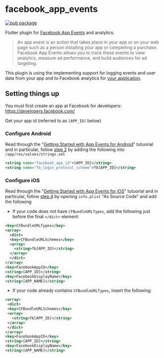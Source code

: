 # facebook_app_events
[![pub package](https://img.shields.io/pub/v/facebook_app_events.svg)](https://pub.dartlang.org/packages/facebook_app_events)

Flutter plugin for [Facebook App Events](https://developers.facebook.com/docs/app-events) and analytics.

> An app event is an action that takes place in your app or on your web page such as a person installing your app or completing a purchase. Facebook App Events allows you to track these events to view analytics, measure ad performance, and build audiences for ad targeting.

This plugin is using the implementing support for logging events and user data from your app and to Facebook analytics for [your application](https://developers.facebook.com/apps/). 

## Setting things up
You must first create an app at Facebook for developers: https://developers.facebook.com/

Get your app id (referred to as `[APP_ID]` below)

### Configure Android
Read through the "[Getting Started with App Events for Android](https://developers.facebook.com/docs/app-events/getting-started-app-events-android)" tutuorial and in particular, follow [step 2](https://developers.facebook.com/docs/app-events/getting-started-app-events-android#2--add-your-facebook-app-id) by adding the following into `/app/res/values/strings.xml`

```xml
<string name="facebook_app_id">[APP_ID]</string>
<string name="fb_login_protocol_scheme">fb[APP_ID]</string>
```

### Configure iOS
Read through the "[Getting Started with App Events for iOS](https://developers.facebook.com/docs/app-events/getting-started-app-events-ios)" tutuorial and in particular, follow [step 4](https://developers.facebook.com/docs/app-events/getting-started-app-events-ios#plist-config) by opening `info.plist` "As Source Code" and add the following


 * If your code does not have `CFBundleURLTypes`, add the following just before the final `</dict>` element:

```xml
<key>CFBundleURLTypes</key>
<array>
  <dict>
  <key>CFBundleURLSchemes</key>
  <array>
    <string>fb[APP_ID]</string>
  </array>
  </dict>
</array>
<key>FacebookAppID</key>
<string>[APP_ID]</string>
<key>FacebookDisplayName</key>
<string>[APP_NAME]</string>
```

 * If your code already contains `CFBundleURLTypes`, insert the following:

 ```xml
<array>
  <dict>
  <key>CFBundleURLSchemes</key>
  <array>
    <string>fb[APP_ID]</string>
  </array>
  </dict>
</array>
<key>FacebookAppID</key>
<string>[APP_ID]</string>
<key>FacebookDisplayName</key>
<string>[APP_NAME]</string>
 ```